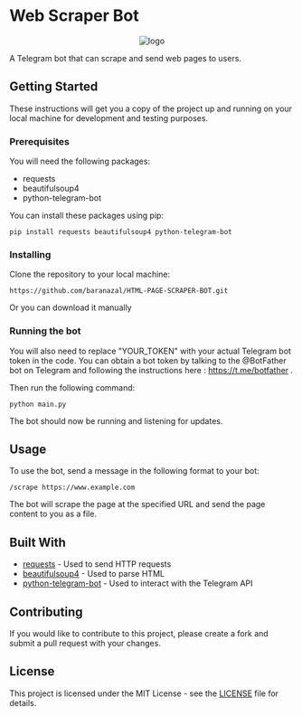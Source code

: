 # Web Scraper Bot

<p align="center">
<a target="_blank"><img src = "https://user-images.githubusercontent.com/72268356/210573282-a0d4527f-6edc-463c-af4f-10e48112d157.jpg" alt="logo"></a>
   </p>

A Telegram bot that can scrape and send web pages to users.

## Getting Started

These instructions will get you a copy of the project up and running on your local machine for development and testing purposes.

### Prerequisites

You will need the following packages:

- requests
- beautifulsoup4
- python-telegram-bot

You can install these packages using pip:

```
pip install requests beautifulsoup4 python-telegram-bot
```

### Installing

Clone the repository to your local machine:

```
https://github.com/baranazal/HTML-PAGE-SCRAPER-BOT.git
```

Or you can download it manually 

### Running the bot

You will also need to replace "YOUR_TOKEN" with your actual Telegram bot token in the code. You can obtain a bot token by talking to the @BotFather bot on Telegram and following the instructions here : https://t.me/botfather . 


Then run the following command:

```
python main.py
```


The bot should now be running and listening for updates.

## Usage

To use the bot, send a message in the following format to your bot:

```
/scrape https://www.example.com
```


The bot will scrape the page at the specified URL and send the page content to you as a file.

## Built With

- [requests](https://pypi.org/project/requests/) - Used to send HTTP requests
- [beautifulsoup4](https://pypi.org/project/beautifulsoup4/) - Used to parse HTML
- [python-telegram-bot](https://pypi.org/project/python-telegram-bot/) - Used to interact with the Telegram API

## Contributing

If you would like to contribute to this project, please create a fork and submit a pull request with your changes.

## License

This project is licensed under the MIT License - see the [LICENSE](LICENSE) file for details.


